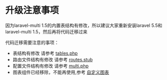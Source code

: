 # 升级注意事项

因为laravel-multi 1.5的内置表结构有修改，所以建议大家重新安装laravel 5.5和laravel-multi 1.5，然后再将代码迁移过来

代码迁移需要注意的事项：

- 表结构有修改 请参考 [tables.php](https://github.com/z-song/laravel-multi/blob/master/database/migrations/2016_01_04_173148_create_multi_tables.php)
- 路由文件结构有修改 请参考 [routes.stub](https://github.com/z-song/laravel-multi/blob/master/src/Console/stubs/routes.stub)
- 配置文件结构有修改 请参考 [multi.php](https://github.com/z-song/laravel-multi/blob/master/config/multi.php)
- 图表组件已经移除，不能再使用,参考 [自定义图表](/zh/custom-chart.md)